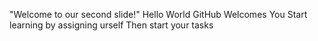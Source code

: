 "Welcome to our second slide!"
Hello World
GitHub Welcomes You
Start learning by assigning urself
Then start your tasks
